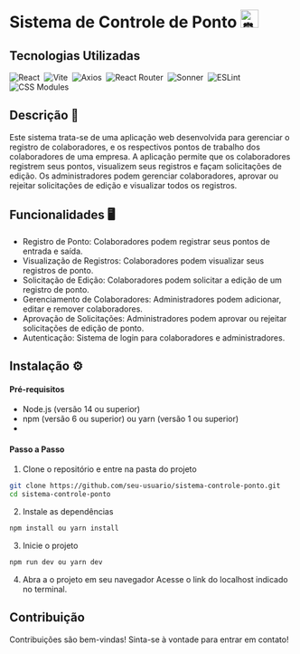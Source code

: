 # Sistema de Controle de Ponto<picture> <source srcset="https://fonts.gstatic.com/s/e/notoemoji/latest/23f0/512.webp" type="image/webp"> <img src="https://fonts.gstatic.com/s/e/notoemoji/latest/23f0/512.gif" alt="⏰" width="32" height="32"></picture>

## Tecnologias Utilizadas
<img alt="React" src="https://img.shields.io/badge/-React-05122A?style=flat&amp;logo=react">&nbsp;
<img alt="Vite" src="https://img.shields.io/badge/-Vite-05122A?style=flat&amp;logo=vite">&nbsp;
<img alt="Axios" src="https://img.shields.io/badge/-Axios-05122A?style=flat&amp;logo=axios">&nbsp;
<img alt="React Router" src="https://img.shields.io/badge/-React Router-05122A?style=flat&amp;logo=react-router">&nbsp;
<img alt="Sonner" src="https://img.shields.io/badge/-Sonner-05122A?style=flat">&nbsp;
<img alt="ESLint" src="https://img.shields.io/badge/-ESLint-05122A?style=flat&amp;logo=eslint">&nbsp;
<img alt="CSS Modules" src="https://img.shields.io/badge/-CSS Modules-05122A?style=flat&amp;logo=css3">&nbsp;

## Descrição 📃
Este sistema trata-se de uma aplicação web desenvolvida para gerenciar o registro de colaboradores, e os respectivos pontos de trabalho dos colaboradores de uma empresa. A aplicação permite que os colaboradores registrem seus pontos, visualizem seus registros e façam solicitações de edição. Os administradores podem gerenciar colaboradores, aprovar ou rejeitar solicitações de edição e visualizar todos os registros.

## Funcionalidades 🖥️
  - Registro de Ponto: Colaboradores podem registrar seus pontos de entrada e saída.
  - Visualização de Registros: Colaboradores podem visualizar seus registros de ponto.
  - Solicitação de Edição: Colaboradores podem solicitar a edição de um registro de ponto.
  - Gerenciamento de Colaboradores: Administradores podem adicionar, editar e remover colaboradores.
  - Aprovação de Solicitações: Administradores podem aprovar ou rejeitar solicitações de edição de ponto.
  - Autenticação: Sistema de login para colaboradores e administradores.

## Instalação ⚙️
#### Pré-requisitos
  - Node.js (versão 14 ou superior)
  - npm (versão 6 ou superior) ou yarn (versão 1 ou superior)
  - 
#### Passo a Passo
1. Clone o repositório e entre na pasta do projeto
 ```sh
git clone https://github.com/seu-usuario/sistema-controle-ponto.git
cd sistema-controle-ponto
```
2. Instale as dependências
```sh
npm install ou yarn install
```
3. Inicie o projeto
```sh
npm run dev ou yarn dev
```
4. Abra a o projeto em seu navegador
Acesse o link do localhost indicado no terminal.

## Contribuição
Contribuições são bem-vindas! Sinta-se à vontade para entrar em contato!

